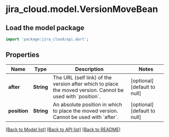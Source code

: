 # jira_cloud.model.VersionMoveBean

## Load the model package
```dart
import 'package:jira_cloud/api.dart';
```

## Properties
Name | Type | Description | Notes
------------ | ------------- | ------------- | -------------
**after** | **String** | The URL (self link) of the version after which to place the moved version. Cannot be used with &#x60;position&#x60;. | [optional] [default to null]
**position** | **String** | An absolute position in which to place the moved version. Cannot be used with &#x60;after&#x60;. | [optional] [default to null]

[[Back to Model list]](../README.md#documentation-for-models) [[Back to API list]](../README.md#documentation-for-api-endpoints) [[Back to README]](../README.md)


